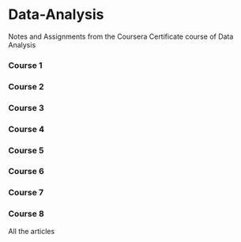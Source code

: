 # Data-Analysis
Notes and Assignments from the Coursera Certificate course of Data Analysis
### Course 1
### Course 2
### Course 3
### Course 4
### Course 5
### Course 6
### Course 7
### Course 8
All the articles
